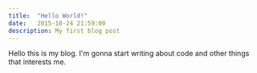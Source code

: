 ```yaml
---
title:  "Hello World!"
date:   2015-10-24 21:59:00
description: My first blog post
---
```


Hello this is my blog. I'm gonna start writing about code and other things that interests me.
